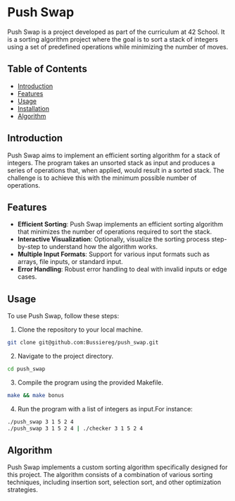 # Push Swap

Push Swap is a project developed as part of the curriculum at 42 School. It is a sorting algorithm project where the goal is to sort a stack of integers using a set of predefined operations while minimizing the number of moves.

## Table of Contents

- [Introduction](#introduction)
- [Features](#features)
- [Usage](#usage)
- [Installation](#installation)
- [Algorithm](#algorithm)

## Introduction

Push Swap aims to implement an efficient sorting algorithm for a stack of integers. The program takes an unsorted stack as input and produces a series of operations that, when applied, would result in a sorted stack. The challenge is to achieve this with the minimum possible number of operations.

## Features

- **Efficient Sorting**: Push Swap implements an efficient sorting algorithm that minimizes the number of operations required to sort the stack.
- **Interactive Visualization**: Optionally, visualize the sorting process step-by-step to understand how the algorithm works.
- **Multiple Input Formats**: Support for various input formats such as arrays, file inputs, or standard input.
- **Error Handling**: Robust error handling to deal with invalid inputs or edge cases.

## Usage

To use Push Swap, follow these steps:
1. Clone the repository to your local machine.
```bash
git clone git@github.com:Bussiereg/push_swap.git
```
2. Navigate to the project directory.
```bash
cd push_swap
```
3. Compile the program using the provided Makefile.
```bash
make && make bonus
```
4. Run the program with a list of integers as input.For instance:
```bash
./push_swap 3 1 5 2 4
./push_swap 3 1 5 2 4 | ./checker 3 1 5 2 4
```

## Algorithm

Push Swap implements a custom sorting algorithm specifically designed for this project. The algorithm consists of a combination of various sorting techniques, including insertion sort, selection sort, and other optimization strategies.

